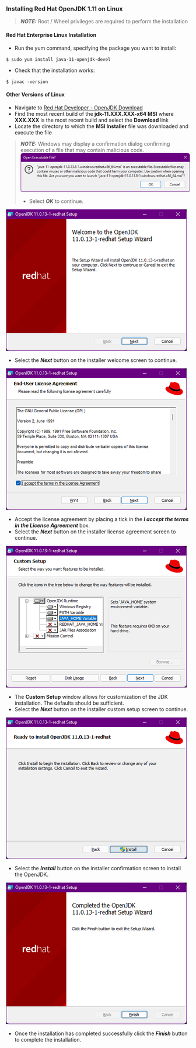 ### Installing Red Hat OpenJDK 1.11 on Linux

> **_NOTE:_** Root / Wheel privileges are required to perform the installation

#### Red Hat Enterprise Linux Installation

- Run the yum command, specifying the package you want to install:
```shell
$ sudo yum install java-11-openjdk-devel
```
- Check that the installation works:
```shell
$ javac -version
```

#### Other Versions of Linux

- Navigate to [Red Hat Developer - OpenJDK Download](https://developers.redhat.com/products/openjdk/download)
- Find the most recent build of the **jdk-11.XXX.XXX-x64 MSI** where **XXX.XXX** is the most recent build and select the **Download** link
- Locate the directory to which the **MSI Installer** file was downloaded and execute the file

> **_NOTE:_** Windows may display a confirmation dialog confirming execution of a file that may contain malicious code.
> ![Windows Security Question](images/java1.11-msi-possible_permission.png "Windows Security Question")
> - Select ***OK*** to continue.

![Windows Security Question](images/java1.11-msi-setup_1.png "Welcome Screen")

- Select the ***Next*** button on the installer welcome screen to continue.

![Windows Security Question](images/java1.11-msi-setup_2.png "License Agreement")

- Accept the license agreement by placing a tick in the ***I accept the terms in the License Agreement*** box.
- Select the ***Next*** button on the installer license agreement screen to continue.

![Windows Security Question](images/java1.11-msi-setup_3.png "Custom Setup")

- The **Custom Setup** window allows for customization of the JDK installation. The defaults should be sufficient.
- Select the ***Next*** button on the installer custom setup screen to continue.

![Windows Security Question](images/java1.11-msi-setup_4.png "Confirmation")

- Select the ***Install*** button on the installer confirmation screen to install the OpenJDK.

![Windows Security Question](images/java1.11-msi-setup_5.png "Completed")

- Once the installation has completed successfully click the  ***Finish*** button to complete the installation.